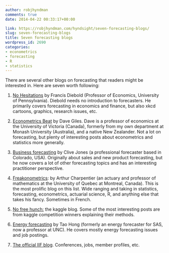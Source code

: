 ```yaml
---
author: robjhyndman
comments: true
date: 2014-04-22 00:33:17+00:00

link: https://robjhyndman.com/hyndsight/seven-forecasting-blogs/
slug: seven-forecasting-blogs
title: Seven forecasting blogs
wordpress_id: 2690
categories:
- econometrics
- forecasting
- R
- statistics
---
```


There are several other blogs on forecasting that readers might be interested in. Here are seven worth following:




    
  1. [No Hesitations](http://fxdiebold.blogspot.com.au/) by Francis Diebold (Professor of Economics, University of Pennsylvania). Diebold needs no introduction to forecasters. He primarily covers forecasting in economics and finance, but also xkcd cartoons, graphics, research issues, etc.

    
  2. [Econometrics Beat](http://davegiles.blogspot.com.au/) by Dave Giles. Dave is a professor of economics at the University of Victoria (Canada), formerly from my own department at Monash University (Australia), and a native New Zealander. Not a lot on forecasting, but plenty of interesting posts about econometrics and statistics more generally.

    
  3. [Business forecasting](http://businessforecastblog.com/) by Clive Jones (a professional forecaster based in Colorado, USA). Originally about sales and new product forecasting, but he now covers a lot of other forecasting topics and has an interesting practitioner perspective.

    
  4. [Freakonometrics](http://freakonometrics.hypotheses.org/): by Arthur Charpentier (an actuary and professor of mathematics at the University of Quebec at Montreal, Canada). This is the most prolific blog on this list. Wide ranging and taking in statistics, forecasting, econometrics, actuarial science, R, and anything else that takes his fancy. Sometimes in French.

    
  5. [No free hunch:](http://blog.kaggle.com/) the kaggle blog. Some of the most interesting posts are from kaggle competition winners explaining their methods.

    
  6. [Energy forecasting](http://blog.drhongtao.com/) by Tao Hong (formerly an energy forecaster for SAS, now a professor at UNC). He covers mostly energy forecasting issues and job postings.

    
  7. [The official IIF blog](http://forecasters.org/blog/). Conferences, jobs, member profiles, etc.


